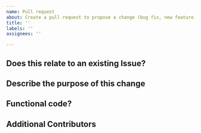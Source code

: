 ```yaml
---
name: Pull request
about: Create a pull request to propose a change (bug fix, new feature, documentation, etc.) to PGOSM Flex.
title: ''
labels: ''
assignees: ''

---
```


## Does this relate to an existing Issue?

<!-- Yes/No. Provide a link to the related issue if relevant.  -->

## Describe the purpose of this change

<!-- Does this fix a bug?  Does this add a new feature?  Improving documentation?  -->


## Functional code?

<!-- Does the change as expected work?  -->

<!-- Did you run `make` successfully?  -->

## Additional Contributors

<!-- Are there additional contributors to this change beyond the code committer? 
    If so, tag users and/or otherwise give credit where credit is due.
-->


